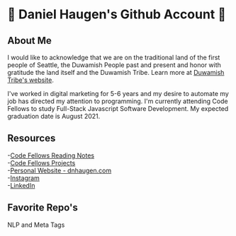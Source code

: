 # :triumph: Daniel Haugen's Github Account :triumph:
## About Me 
I would like to acknowledge that we are on the traditional land of the first people of Seattle, the Duwamish People past and present and honor with gratitude the land itself and the Duwamish Tribe. Learn more at [Duwamish Tribe's website](https://www.duwamishtribe.org/).

I've worked in digital marketing for 5-6 years and my desire to automate my job has directed my attention to programming. I'm currently attending Code Fellows to study Full-Stack Javascript Software Development. My expected graduation date is August 2021.

## Resources
-[Code Fellows Reading Notes](reading-notes.md)<br/>
-[Code Fellows Projects]()<br/>
-[Personal Website - dnhaugen.com](https://www.dnhaugen.com)<br/>
-[Instagram](https://www.instagram.com/danyelhaugen)<br/>
-[LinkedIn](https://www.linkedin.com/in/danielnhaugen)

## Favorite Repo's

NLP and Meta Tags

